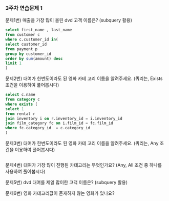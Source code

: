 ### 3주차 연습문제 1

문제1번) 매출을 가장 많이 올린 dvd 고객 이름은? (subquery 활용)

```sql
select first_name , last_name 
from customer c 
where c.customer_id in(
select customer_id
from payment p 
group by customer_id 
order by sum(amount) desc
limit 1
)
```

문제2번) 대여가 한번도이라도 된 영화 카테 고리 이름을 알려주세요. (쿼리는, Exists조건을 이용하여 풀어봅시다)

```sql
select c.name
from category c 
where exists (
select 1 
from rental r 
join inventory i on r.inventory_id = i.inventory_id 
join film_category fc on i.film_id = fc.film_id 
where fc.category_id  = c.category_id 
)
```

문제3번) 대여가 한번도이라도 된 영화 카테 고리 이름을 알려주세요. (쿼리는, Any 조건을 이용하여 풀어봅시다)

```sql

```

문제4번) 대여가 가장 많이 진행된 카테고리는 무엇인가요? (Any, All 조건 중 하나를 사용하여 풀어봅시다)

문제5번) dvd 대여를 제일 많이한 고객 이름은? (subquery 활용)

문제6번) 영화 카테고리값이 존재하지 않는 영화가 있나요?